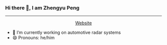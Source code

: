### Hi there 👋, I am Zhengyu Peng

---

<p align="center">
  <a href="https://zpeng.me">Website</a>
</p>

- 🔭 I’m currently working on automotive radar systems
- 😄 Pronouns: he/him

<!--
**rookiepeng/rookiepeng** is a ✨ _special_ ✨ repository because its `README.md` (this file) appears on your GitHub profile.

Here are some ideas to get you started:

- 🔭 I’m currently working on ...
- 🌱 I’m currently learning ...
- 👯 I’m looking to collaborate on ...
- 🤔 I’m looking for help with ...
- 💬 Ask me about ...
- 📫 How to reach me: ...
- 😄 Pronouns: ...
- ⚡ Fun fact: ...
-->
